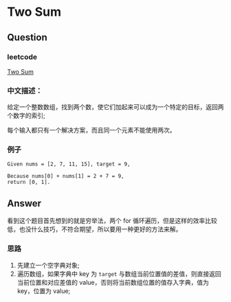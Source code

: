 # Two Sum

## Question

### leetcode

[Two Sum](https://leetcode.com/problems/two-sum/description/)

### 中文描述：

给定一个整数数组，找到两个数，使它们加起来可以成为一个特定的目标，返回两个数字的索引;

每个输入都只有一个解决方案，而且同一个元素不能使用两次。

### 例子

```
Given nums = [2, 7, 11, 15], target = 9,

Because nums[0] + nums[1] = 2 + 7 = 9,
return [0, 1].
```

## Answer

看到这个题目首先想到的就是穷举法，两个 for 循环遍历，但是这样的效率比较低，也没什么技巧，不符合期望，所以要用一种更好的方法来解。

### 思路

1. 先建立一个空字典对象;
2. 遍历数组，如果字典中 key 为 `target` 与数组当前位置值的差值，则直接返回当前位置和对应差值的 value，否则将当前数组位置的值存入字典，值为 key，位置为 value;
